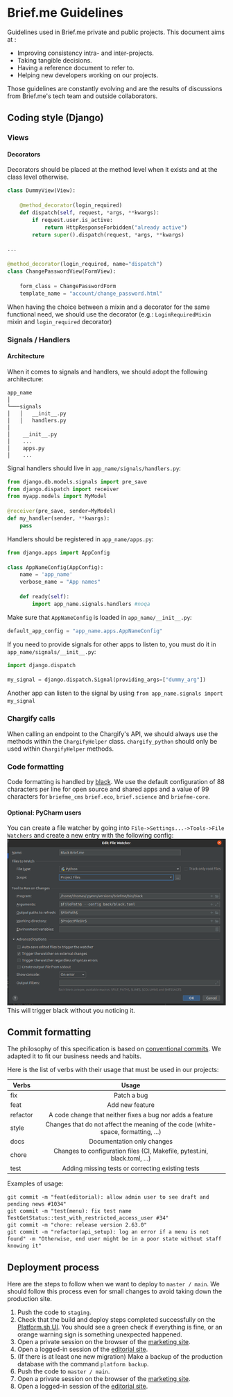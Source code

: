 # Brief.me Guidelines
Guidelines used in Brief.me private and public projects. This document aims at :
* Improving consistency intra- and inter-projects.
* Taking tangible decisions.
* Having a reference document to refer to.
* Helping new developers working on our projects.

Those guidelines are constantly evolving and are the results of discussions 
from Brief.me's tech team and outside collaborators.

## Coding style (Django)
### Views
#### Decorators
Decorators should be placed at the method level when it exists and 
at the class level otherwise.
```python
class DummyView(View):
    
    @method_decorator(login_required)
    def dispatch(self, request, *args, **kwargs):
        if request.user.is_active:
            return HttpResponseForbidden("already active")
        return super().dispatch(request, *args, **kwargs)

...

@method_decorator(login_required, name="dispatch")
class ChangePasswordView(FormView):

    form_class = ChangePasswordForm
    template_name = "account/change_password.html"
```

When having the choice between a mixin and a decorator 
for the same functional need, we should use the decorator
(e.g.: `LoginRequiredMixin` mixin and `login_required` decorator)

### Signals / Handlers
#### Architecture
When it comes to signals and handlers, we should adopt the following architecture:
```
app_name    
│
└───signals
│   │   __init__.py
│   │   handlers.py
│     
│    __init__.py
│    ... 
│    apps.py 
│    ... 
```

Signal handlers should live in `app_name/signals/handlers.py`:
```python
from django.db.models.signals import pre_save
from django.dispatch import receiver
from myapp.models import MyModel

@receiver(pre_save, sender=MyModel)
def my_handler(sender, **kwargs):
    pass
```

Handlers should be registered in `app_name/apps.py`:
```python
from django.apps import AppConfig

class AppNameConfig(AppConfig):
    name = 'app_name'
    verbose_name = "App names"

    def ready(self):
        import app_name.signals.handlers #noqa
```

Make sure that `AppNameConfig` is loaded in `app_name/__init__.py`:
```python
default_app_config = "app_name.apps.AppNameConfig"
```

If you need to provide signals for other apps to listen to, you must do it in `app_name/signals/__init__.py`:
```python
import django.dispatch

my_signal = django.dispatch.Signal(providing_args=["dummy_arg"])
```

Another app can listen to the signal by using `from app_name.signals import my_signal`

### Chargify calls
When calling an endpoint to the Chargify's API, we should always use the methods within the `ChargifyHelper` class.
`chargify_python` should only be used within `ChargifyHelper` methods.

### Code formatting
Code formatting is handled by [black](https://github.com/psf/black). We use the default configuration of 88 characters per line
for open source and shared apps and a value of 99 characters for `briefme_cms` `brief.eco`, `brief.science` and `briefme-core`.

#### Optional: PyCharm users
You can create a file watcher by going into `File->Settings...->Tools->File Watchers` and create a new entry with the following config:
![File Watcher](img/file_watcher.png)
This will trigger black without you noticing it.


## Commit formatting
The philosophy of this specification is based on [conventional commits](https://www.conventionalcommits.org/en/).
We adapted it to fit our business needs and habits.

Here is the list of verbs with their usage that must be used in our projects:

| Verbs         | Usage                                                                             |
| ------------- |:---------------------------------------------------------------------------------:|
| fix           | Patch a bug                                                                       |
| feat          | Add new feature                                                                   |
| refactor      | A code change that neither fixes a bug nor adds a feature                         |
| style         | Changes that do not affect the meaning of the code (white-space, formatting, ...) |
| docs          | Documentation only changes                                                        |
| chore         | Changes to configuration files (CI, Makefile, pytest.ini, black.toml, ...)        |
| test          | Adding missing tests or correcting existing tests                                 |

Examples of usage:
```
git commit -m "feat(editorial): allow admin user to see draft and pending news #1034"
git commit -m "test(menu): fix test name TestGetStatus::test_with_restricted_access_user #34"
git commit -m "chore: release version 2.63.0"
git commit -m "refactor(api_setup): log an error if a menu is not found" -m "Otherwise, end user might be in a poor state without staff knowing it"
```

## Deployment process
Here are the steps to follow when we want to deploy to `master / main`. We should follow this process even for small changes to avoid taking down the production site. 
1. Push the code to `staging`.
0. Check that the build and deploy steps completed successfully on the [Platform.sh UI](https://console.platform.sh/briefme/7pgnum36iuhjy/staging).
   You should see a green check if everything is fine, or an orange warning sign is something unexpected happened.
0. Open a private session on the browser of the [marketing site](https://www.staging-5em2ouy-7pgnum36iuhjy.eu.platform.sh/).
0. Open a logged-in session of the [editorial site](https://app.staging-5em2ouy-7pgnum36iuhjy.eu.platform.sh/).
0. (If there is at least one new migration) Make a backup of the production database with the command `platform backup`.
0. Push the code to `master / main`.
0. Open a private session on the browser of the [marketing site](https://www.brief.me/).
0. Open a logged-in session of the [editorial site](https://app.brief.me/).